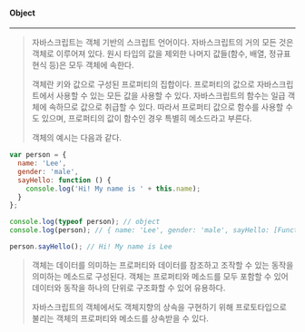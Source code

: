 #### Object

------

> 자바스크립트는 객체 기반의 스크립트 언어이다. 자바스크립트의 거의 모든 것은 객체로 이루어져 있다. 원시 타입의 값을 제외한 나머지 값들(함수, 배열, 정규표현식 등)은 모두 객체에 속한다.
>
> 객체란 키와 값으로 구성된 프로퍼티의 집합이다. 프로퍼티의 값으로 자바스크립트에서 사용할 수 있는 모든 값을 사용할 수 있다. 자바스크립트의 함수는 일급 객체에 속하므로 값으로 취급할 수 있다. 따라서 프로퍼티 값으로 함수를 사용할 수도 있으며, 프로퍼티의 값이 함수인 경우 특별히 메소드라고 부른다.
>
> 객체의 예시는 다음과 같다.

```js
var person = {
  name: 'Lee',
  gender: 'male',
  sayHello: function () {
    console.log('Hi! My name is ' + this.name);
  }
};

console.log(typeof person); // object
console.log(person); // { name: 'Lee', gender: 'male', sayHello: [Function: sayHello] }

person.sayHello(); // Hi! My name is Lee
```



> 객체는 데이터를 의미하는 프로퍼티와 데이터를 참조하고 조작할 수 있는 동작을 의미하는 메소드로 구성된다. 객체는 프로퍼티와 메소드를 모두 포함할 수 있어 데이터와 동작을 하나의 단위로 구조화할 수 있어 유용하다.
>
> 자바스크립트의 객체에서도 객체지향의 상속을 구현하기 위해 프로토타입으로 불리는 객체의 프로퍼티와 메소드를 상속받을 수 있다.